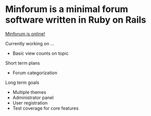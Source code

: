 Minforum is a minimal forum software written in Ruby on Rails
=============================================================

[Minforum is online!](http://minforum.heroku.com/)

Currently working on ...
- Basic view counts on topic

Short term plans
- Forum categorization

Long term goals
- Multiple themes
- Administrator panel
- User registration
- Test coverage for core features